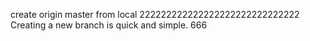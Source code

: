 create origin master from local
222222222222222222222222222222
Creating a new branch is quick and simple.
666
